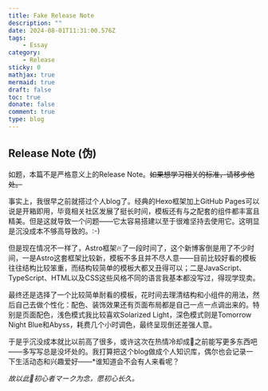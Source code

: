 ```yaml
---
title: Fake Release Note
description: ""
date: 2024-08-01T11:31:00.576Z
tags:
    - Essay
category:
    - Release
sticky: 0
mathjax: true
mermaid: true
draft: false
toc: true
donate: false
comment: true
type: blog
---
```

## Release Note (伪)

如题，本篇不是严格意义上的Release Note。~~如果想学习相关的标准，请移步他处。~~

事实上，我很早之前就搭过个人blog了。经典的Hexo框架加上GitHub Pages可以说是开箱即用，毕竟相关社区发展了挺长时间，模板还有与之配套的组件都丰富且精美。但是这就导致一个问题——它太容易搭建以至于很难坚持去使用它。这明显是沉没成本不够高导致的。:-)

但是现在情况不一样了，Astro框架🔥了一段时间了，这个新博客倒是用了不少时间，一是Astro这套框架比较新，模板不多且并不尽人意——目前比较好看的模板往往结构比较笨重，而结构较简单的模板大都又丑得可以；二是JavaScript、TypeScript、HTML以及CSS这些风格不同的语言我基本都没写过，得现学现卖。

最终还是选择了一个比较简单耐看的模板，花时间去理清结构和小组件的用法，然后自己去做个性化：配色、装饰效果还有页面布局都是自己一点一点调出来的。特别是页面配色，浅色模式我比较喜欢Solarized Light，深色模式则是Tomorrow Night Blue和Abyss，耗费几个小时调色，最终呈现倒还差强人意。

于是乎沉没成本就比以前高了很多，或许这次在热情冷却成🧊之前能写更多东西吧——多写写总是没坏处的。我打算把这个blog做成个人知识库，偶尔也会记录一下生活动态和兴趣爱好——*谁知道会不会有人来看呢？

*故以此🔰初心者マーク为念，愿初心长久。*

